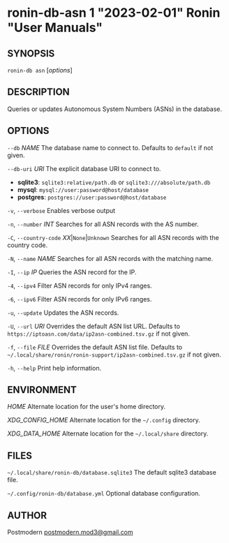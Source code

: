 # ronin-db-asn 1 "2023-02-01" Ronin "User Manuals"

## SYNOPSIS

`ronin-db asn` [*options*]

## DESCRIPTION

Queries or updates Autonomous System Numbers (ASNs) in the database.

## OPTIONS

`--db` *NAME*
  The database name to connect to. Defaults to `default` if not given.

`--db-uri` *URI*
  The explicit database URI to connect to.

  * **sqlite3**: `sqlite3:relative/path.db` or `sqlite3:///absolute/path.db`
  * **mysql**: `mysql://user:password@host/database`
  * **postgres**: `postgres://user:password@host/database`

`-v`, `--verbose`
  Enables verbose output

`-n`, `--number` *INT*
  Searches for all ASN records with the AS number.

`-C`, `--country-code` *XX*\|`None`\|`Unknown`
  Searches for all ASN records with the country code.

`-N`, `--name` *NAME*
  Searches for all ASN records with the matching name.

`-I`, `--ip` *IP*
  Queries the ASN record for the IP.

`-4`, `--ipv4`
  Filter ASN records for only IPv4 ranges.

`-6`, `--ipv6`
  Filter ASN records for only IPv6 ranges.

`-u`, `--update`
  Updates the ASN records.

`-U`, `--url` *URI*
  Overrides the default ASN list URL.
  Defaults to `https://iptoasn.com/data/ip2asn-combined.tsv.gz` if not given.

`-f`, `--file` *FILE*
  Overrides the default ASN list file.
  Defaults to `~/.local/share/ronin/ronin-support/ip2asn-combined.tsv.gz`
  if not given.

`-h`, `--help`
  Print help information.

## ENVIRONMENT

*HOME*
  Alternate location for the user's home directory.

*XDG_CONFIG_HOME*
  Alternate location for the `~/.config` directory.

*XDG_DATA_HOME*
  Alternate location for the `~/.local/share` directory.

## FILES

`~/.local/share/ronin-db/database.sqlite3`
  The default sqlite3 database file.

`~/.config/ronin-db/database.yml`
  Optional database configuration.

## AUTHOR

Postmodern <postmodern.mod3@gmail.com>


